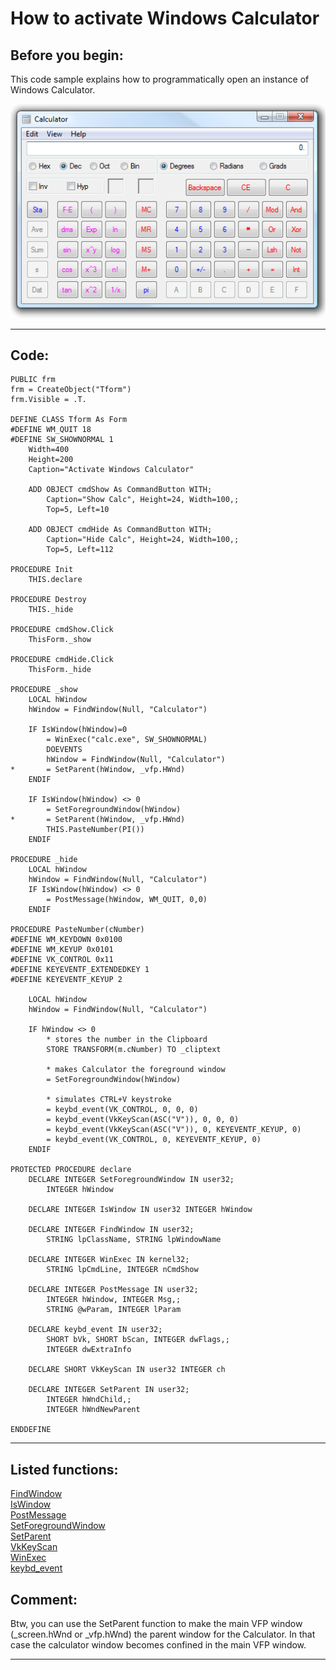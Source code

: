 
# How to activate Windows Calculator

## Before you begin:
This code sample explains how to programmatically open an instance of Windows Calculator.  

![](../images/wincalculator.png)  
  
***  


## Code:
```foxpro  
PUBLIC frm
frm = CreateObject("Tform")
frm.Visible = .T.

DEFINE CLASS Tform As Form
#DEFINE WM_QUIT 18
#DEFINE SW_SHOWNORMAL 1
	Width=400
	Height=200
	Caption="Activate Windows Calculator"
	
	ADD OBJECT cmdShow As CommandButton WITH;
		Caption="Show Calc", Height=24, Width=100,;
		Top=5, Left=10

	ADD OBJECT cmdHide As CommandButton WITH;
		Caption="Hide Calc", Height=24, Width=100,;
		Top=5, Left=112

PROCEDURE Init
	THIS.declare

PROCEDURE Destroy
	THIS._hide

PROCEDURE cmdShow.Click
	ThisForm._show

PROCEDURE cmdHide.Click
	ThisForm._hide

PROCEDURE _show
	LOCAL hWindow
	hWindow = FindWindow(Null, "Calculator")

	IF IsWindow(hWindow)=0
		= WinExec("calc.exe", SW_SHOWNORMAL)
		DOEVENTS
		hWindow = FindWindow(Null, "Calculator")
*		= SetParent(hWindow, _vfp.HWnd)
	ENDIF

	IF IsWindow(hWindow) <> 0
		= SetForegroundWindow(hWindow)
*		= SetParent(hWindow, _vfp.HWnd)
		THIS.PasteNumber(PI())
	ENDIF

PROCEDURE _hide
	LOCAL hWindow
	hWindow = FindWindow(Null, "Calculator")
	IF IsWindow(hWindow) <> 0
		= PostMessage(hWindow, WM_QUIT, 0,0)
	ENDIF

PROCEDURE PasteNumber(cNumber)
#DEFINE WM_KEYDOWN 0x0100
#DEFINE WM_KEYUP 0x0101
#DEFINE VK_CONTROL 0x11
#DEFINE KEYEVENTF_EXTENDEDKEY 1
#DEFINE KEYEVENTF_KEYUP 2

	LOCAL hWindow
	hWindow = FindWindow(Null, "Calculator")

	IF hWindow <> 0
		* stores the number in the Clipboard
		STORE TRANSFORM(m.cNumber) TO _cliptext
		
		* makes Calculator the foreground window
		= SetForegroundWindow(hWindow)

		* simulates CTRL+V keystroke
		= keybd_event(VK_CONTROL, 0, 0, 0)
		= keybd_event(VkKeyScan(ASC("V")), 0, 0, 0)
		= keybd_event(VkKeyScan(ASC("V")), 0, KEYEVENTF_KEYUP, 0)
		= keybd_event(VK_CONTROL, 0, KEYEVENTF_KEYUP, 0)
	ENDIF

PROTECTED PROCEDURE declare
	DECLARE INTEGER SetForegroundWindow IN user32;
		INTEGER hWindow

	DECLARE INTEGER IsWindow IN user32 INTEGER hWindow

	DECLARE INTEGER FindWindow IN user32;
		STRING lpClassName, STRING lpWindowName

	DECLARE INTEGER WinExec IN kernel32;
		STRING lpCmdLine, INTEGER nCmdShow

	DECLARE INTEGER PostMessage IN user32;
		INTEGER hWindow, INTEGER Msg,;
		STRING @wParam, INTEGER lParam

	DECLARE keybd_event IN user32;
		SHORT bVk, SHORT bScan, INTEGER dwFlags,;
		INTEGER dwExtraInfo

	DECLARE SHORT VkKeyScan IN user32 INTEGER ch

	DECLARE INTEGER SetParent IN user32;
		INTEGER hWndChild,;
		INTEGER hWndNewParent

ENDDEFINE  
```  
***  


## Listed functions:
[FindWindow](../libraries/user32/FindWindow.md)  
[IsWindow](../libraries/user32/IsWindow.md)  
[PostMessage](../libraries/user32/PostMessage.md)  
[SetForegroundWindow](../libraries/user32/SetForegroundWindow.md)  
[SetParent](../libraries/user32/SetParent.md)  
[VkKeyScan](../libraries/user32/VkKeyScan.md)  
[WinExec](../libraries/kernel32/WinExec.md)  
[keybd_event](../libraries/user32/keybd_event.md)  

## Comment:
Btw, you can use the SetParent function to make the main VFP window (_screen.hWnd or _vfp.hWnd) the parent window for the Calculator. In that case the calculator window becomes confined in the main VFP window.  
  
***  

